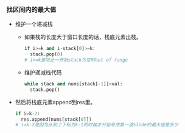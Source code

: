 ### 找区间内的最大值

- 维护一个递减栈

  - 如果栈的长度大于窗口长度的话，栈底元素出栈。

    ```python
    if i>=k and i-stack[0]>=k:
      stack.pop(0)
    # i>=k是防止一开始stack为空时out of range
    ```

  - 维护递减栈代码

    ```python
    while stack and nums[stack[-1]]<val:
      stack.pop()
    ```

    

- 然后将栈底元素append到res里。

  ```python
  if i>k-2:
    res.append(nums[stack[0]])
  # i>k-2是因为从到了下标为k-1的时候才开始考虑第一波slide的最大值是多少
  ```

  

